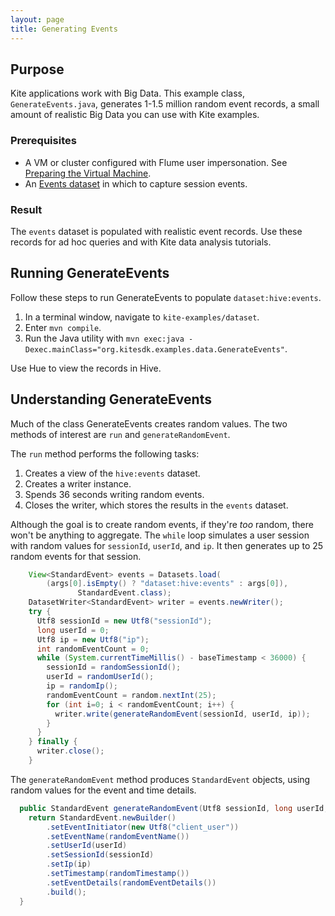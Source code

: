```yaml
---
layout: page
title: Generating Events
---
```

## Purpose

Kite applications work with Big Data. This example class, `GenerateEvents.java`, generates 1-1.5 million random event records, a small amount of realistic Big Data you can use with Kite examples.

### Prerequisites

* A VM or cluster configured with Flume user impersonation. See [Preparing the Virtual Machine][vm].
* An [Events dataset][events] in which to capture session events.

[vm]:{{site.baseurl}}/tutorials/preparing-the-vm.html
[events]:{{site.baseurl}}/tutorials/create-events-dataset.html

### Result

The `events` dataset is populated with realistic event records. Use these records for ad hoc queries and with Kite data analysis tutorials.

## Running GenerateEvents

Follow these steps to run GenerateEvents to populate `dataset:hive:events`. 

1. In a terminal window, navigate to `kite-examples/dataset`.
1. Enter `mvn compile`.
1. Run the Java utility with `mvn exec:java -Dexec.mainClass="org.kitesdk.examples.data.GenerateEvents"`.

Use Hue to view the records in Hive.

[events]:{{site.baseurl}}/tutorials/create-events-dataset.html

## Understanding GenerateEvents

Much of the class GenerateEvents creates random values. The two methods of interest are `run` and `generateRandomEvent`.

The `run` method performs the following tasks:

1. Creates a view of the `hive:events` dataset.
1. Creates a writer instance.
1. Spends 36 seconds writing random events.
1. Closes the writer, which stores the results in the `events` dataset.

Although the goal is to create random events, if they're _too_ random, there won't be anything to aggregate. The `while` loop simulates a user session with random values for `sessionId`, `userId`, and `ip`. It then generates up to 25 random events for that session.

```Java
    View<StandardEvent> events = Datasets.load(
        (args[0].isEmpty() ? "dataset:hive:events" : args[0]),  
               StandardEvent.class);
    DatasetWriter<StandardEvent> writer = events.newWriter();
    try {
      Utf8 sessionId = new Utf8("sessionId");
      long userId = 0;
      Utf8 ip = new Utf8("ip");
      int randomEventCount = 0;
      while (System.currentTimeMillis() - baseTimestamp < 36000) {
        sessionId = randomSessionId();
        userId = randomUserId();
        ip = randomIp();
        randomEventCount = random.nextInt(25);
        for (int i=0; i < randomEventCount; i++) {
          writer.write(generateRandomEvent(sessionId, userId, ip));
        }
      }
    } finally {
      writer.close();
    }
```

The `generateRandomEvent` method produces `StandardEvent` objects, using random values for the event and time details. 

```Java
  public StandardEvent generateRandomEvent(Utf8 sessionId, long userId, Utf8 ip) {
    return StandardEvent.newBuilder()
        .setEventInitiator(new Utf8("client_user"))
        .setEventName(randomEventName())
        .setUserId(userId)
        .setSessionId(sessionId)
        .setIp(ip)
        .setTimestamp(randomTimestamp())
        .setEventDetails(randomEventDetails())
        .build();
  }
```
